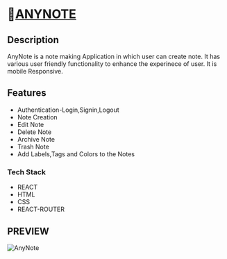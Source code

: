 #  🔗[ANYNOTE](https://anynote2.netlify.app/)

## Description
AnyNote is a note making Application in which user can create note.
It has various user friendly functionality to enhance the experinece of user.
It is mobile Responsive.
## Features
+ Authentication-Login,Signin,Logout
+ Note Creation
+ Edit Note
+ Delete Note
+ Archive Note
+ Trash Note
+ Add Labels,Tags and Colors to the Notes

### Tech Stack
+ REACT
+ HTML
+ CSS
+ REACT-ROUTER

## PREVIEW

 ![AnyNote](https://media.giphy.com/media/J8lPhIKD8vMCEsy7gT/giphy.gif)